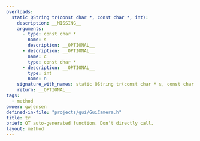 ```yaml
---
overloads:
  static QString tr(const char *, const char *, int):
    description: __MISSING__
    arguments:
      - type: const char *
        name: s
        description: __OPTIONAL__
      - description: __OPTIONAL__
        name: c
        type: const char *
      - description: __OPTIONAL__
        type: int
        name: n
    signature_with_names: static QString tr(const char * s, const char * c, int n)
    return: __OPTIONAL__
tags:
  - method
owner: gwjensen
defined-in-file: "projects/gui/GuiCamera.h"
title: tr
brief: QT auto-generated function. Don't directly call.
layout: method
---
```

